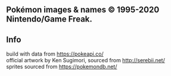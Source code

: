 ## Pokémon images & names © 1995-2020 Nintendo/Game Freak.

## Info

build with data from https://pokeapi.co/  
official artwork by Ken Sugimori, sourced from http://serebii.net/  
sprites sourced from https://pokemondb.net/
